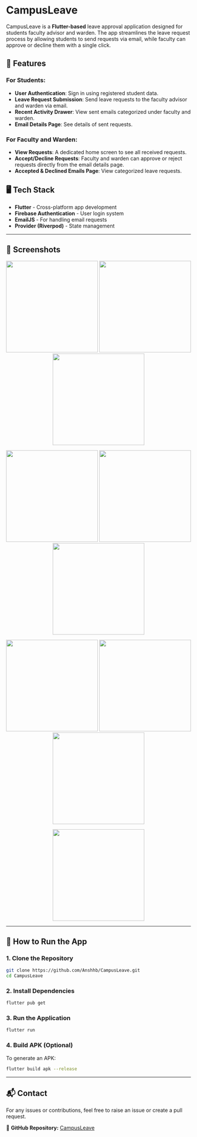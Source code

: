 # CampusLeave

CampusLeave is a **Flutter-based** leave approval application designed for students faculty advisor and warden. The app streamlines the leave request process by allowing students to send requests via email, while faculty can approve or decline them with a single click.

## 📌 Features

### **For Students:**

- **User Authentication**: Sign in using registered student data.
- **Leave Request Submission**: Send leave requests to the faculty advisor and warden via email.
- **Recent Activity Drawer**: View sent emails categorized under faculty and warden.
- **Email Details Page**: See details of sent requests.

### **For Faculty and Warden:**

- **View Requests**: A dedicated home screen to see all received requests.
- **Accept/Decline Requests**: Faculty and warden can approve or reject requests directly from the email details page.
- **Accepted & Declined Emails Page**: View categorized leave requests.

## 🖥️ Tech Stack

- **Flutter** - Cross-platform app development
- **Firebase Authentication** - User login system
- **EmailJS** - For handling email requests
- **Provider (Riverpod)** - State management

---

## 📸 Screenshots

<p align="center">
  <img src="screenshots/login-screen.jpg" width="250" />
  <img src="screenshots/signup-screen.jpg" width="250" />
  <img src="screenshots/feed.jpg" width="250" />
</p>

<p align="center">
  <img src="screenshots/feed-dark.jpg" width="250" />
  <img src="screenshots/post-options.jpg" width="250" />
  <img src="screenshots/post-text.jpg" width="250" />
</p>

<p align="center">
  <img src="screenshots/post-link.jpg" width="250" />
  <img src="screenshots/user-profile.jpg" width="250" />
  <img src="screenshots/community-profile.jpg" width="250" />
</p>

<p align="center">
  <img src="screenshots/post-image.jpg" width="250" />
</p>

---

## 🚀 How to Run the App

### **1. Clone the Repository**

```sh
git clone https://github.com/Anshhb/CampusLeave.git
cd CampusLeave
```

### **2. Install Dependencies**

```sh
flutter pub get
```

### **3. Run the Application**

```sh
flutter run
```

### **4. Build APK (Optional)**

To generate an APK:

```sh
flutter build apk --release
```

---

## 📬 Contact

For any issues or contributions, feel free to raise an issue or create a pull request.

🔗 **GitHub Repository:** [CampusLeave](https://github.com/Anshhb/CampusLeave)
